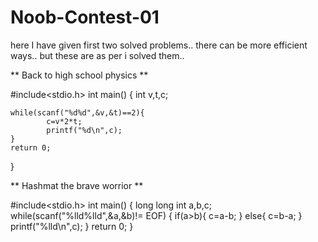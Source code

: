 # Noob-Contest-01
here I have given first two solved problems.. there can be more efficient ways.. but these are as per i solved them..

** Back to high school physics **

#include<stdio.h>
int main()
{
    int v,t,c;

    while(scanf("%d%d",&v,&t)==2){
            c=v*2*t;
            printf("%d\n",c);
    }
    return 0;
}



** Hashmat the brave worrior **

#include<stdio.h>
int main()
{
    long long int a,b,c;
    while(scanf("%lld%lld",&a,&b)!= EOF)
    {
        if(a>b){
            c=a-b;
        }
        else{
            c=b-a;
        }
        printf("%lld\n",c);
    }
    return 0;
}
